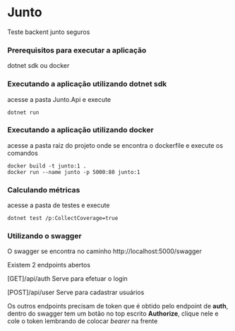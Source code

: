 # Junto

Teste backent junto seguros

### Prerequisitos para executar a aplicação

dotnet sdk ou docker

### Executando a aplicação utilizando dotnet sdk

acesse a pasta Junto.Api e execute

```
dotnet run
```

### Executando a aplicação utilizando docker

acesse a pasta raiz do projeto onde se encontra o dockerfile e execute os comandos

```
docker build -t junto:1 .
docker run --name junto -p 5000:80 junto:1
```

### Calculando métricas

acesse a pasta de testes e execute

```
dotnet test /p:CollectCoverage=true
```

### Utilizando o swagger

O swagger se encontra no caminho http://localhost:5000/swagger

Existem 2 endpoints abertos

[GET]/api/auth
Serve para efetuar o login

[POST]/api/user
Serve para cadastrar usuários

Os outros endpoints precisam de token que é obtido pelo endpoint de **auth**, dentro do swagger tem um botão no top escrito **Authorize**, clique nele e cole o token lembrando de colocar *bearer* na frente


